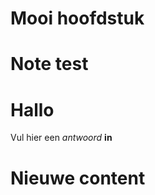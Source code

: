 # Mooi hoofdstuk

<Note title="test">
  
# Note test

</Note>

<ShortExercise id="w9uFV9ZjGVKPwyz3lTdO" title="korte opdracht">
  
  # Hallo
  
  Vul hier een *antwoord* **in**
  
</ShortExercise>


# Nieuwe content

